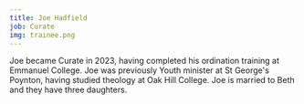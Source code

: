 ```yaml
---
title: Joe Hadfield
job: Curate
img: trainee.png
---
```

Joe became Curate in 2023, having completed his ordination training at Emmanuel College. Joe was previously Youth minister at St George's Poynton, having studied theology at Oak Hill College. Joe is married to Beth and they have three daughters.
